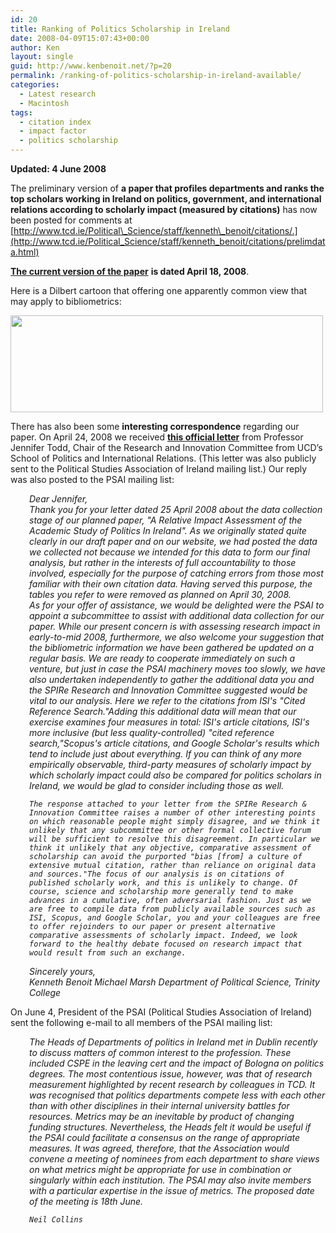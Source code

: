 ```yaml
---
id: 20
title: Ranking of Politics Scholarship in Ireland
date: 2008-04-09T15:07:43+00:00
author: Ken
layout: single
guid: http://www.kenbenoit.net/?p=20
permalink: /ranking-of-politics-scholarship-in-ireland-available/
categories:
  - Latest research
  - Macintosh
tags:
  - citation index
  - impact factor
  - politics scholarship
---
```

**Updated: 4 June 2008**

The preliminary version of **a paper that profiles departments and ranks the top scholars working in Ireland on politics, government, and international relations according to scholarly impact (measured by citations)** has now been posted for comments at [http://www.tcd.ie/Political\_Science/staff/kenneth\_benoit/citations/.](http://www.tcd.ie/Political_Science/staff/kenneth_benoit/citations/prelimdata.html)

[**The current version of the paper**](http://www.tcd.ie/Political_Science/staff/kenneth_benoit/citations/politics_in_ireland_preliminary.pdf) **is dated April 18, 2008**.

Here is a Dilbert cartoon that offering one apparently common view that may apply to bibliometrics:

[<img class="aligncenter size-full wp-image-23" title="dilbert1" src="http:///assets/images/dilbert1.jpg" alt="" width="500" height="155" srcset="http:///assets/images/dilbert1.jpg 560w, http:///assets/images/dilbert1-300x93.jpg 300w" sizes="(max-width: 500px) 100vw, 500px" />](http:///assets/images/dilbert1.jpg)

There has also been some **interesting correspondence** regarding our paper. On April 24, 2008 we received [**this official letter**](/assets/files/pdfs/UCDreply28apr2008.pdf "UCD's reply letter on our exercise") from Professor Jennifer Todd, Chair of the Research and Innovation Committee from UCD&#8217;s School of Politics and International Relations. (This letter was also publicly sent to the Political Studies Association of Ireland mailing list.) Our reply was also posted to the PSAI mailing list:

<address style="padding-left: 30px;">
  Dear Jennifer,
</address>

<address style="padding-left: 30px;">
</address>

<address style="padding-left: 30px;">
</address>

<address style="padding-left: 30px;">
  Thank you for your letter dated 25 April 2008 about the data collection stage of our planned paper, "A Relative Impact Assessment of the Academic Study of Politics In Ireland". As we originally stated quite clearly in our draft paper and on our website, we had posted the data we collected not because we intended for this data to form our final analysis, but rather in the interests of full accountability to those involved, especially for the purpose of catching errors from those most familiar with their own citation data. Having served this purpose, the tables you refer to were removed as planned on April 30, 2008.
</address>

<address style="padding-left: 30px;">
  As for your offer of assistance, we would be delighted were the PSAI to appoint a subcommittee to assist with additional data collection for our paper. While our present concern is with assessing research impact in early-to-mid 2008, furthermore, we also welcome your suggestion that the bibliometric information we have been gathered be updated on a regular basis. We are ready to cooperate immediately on such a venture, but just in case the PSAI machinery moves too slowly, we have also undertaken independently to gather the additional data you and the SPIRe Research and Innovation Committee suggested would be vital to our analysis. Here we refer to the citations from ISI's "Cited Reference Search."Adding this additional data will mean that our exercise examines four measures in total: ISI's article citations, ISI's more inclusive (but less quality-controlled) "cited reference search,"Scopus's article citations, and Google Scholar's results which tend to include just about everything. If you can think of any more empirically observable, third-party measures of scholarly impact by which scholarly impact could also be compared for politics scholars in Ireland, we would be glad to consider including those as well.


    The response attached to your letter from the SPIRe Research & Innovation Committee raises a number of other interesting points on which reasonable people might simply disagree, and we think it unlikely that any subcommittee or other formal collective forum will be sufficient to resolve this disagreement. In particular we think it unlikely that any objective, comparative assessment of scholarship can avoid the purported "bias [from] a culture of extensive mutual citation, rather than reliance on original data and sources."The focus of our analysis is on citations of published scholarly work, and this is unlikely to change. Of course, science and scholarship more generally tend to make advances in a cumulative, often adversarial fashion. Just as we are free to compile data from publicly available sources such as ISI, Scopus, and Google Scholar, you and your colleagues are free to offer rejoinders to our paper or present alternative comparative assessments of scholarly impact. Indeed, we look forward to the healthy debate focused on research impact that would result from such an exchange.

</address>

<address style="padding-left: 30px;">
</address>

<address style="padding-left: 30px;">
</address>

<address style="padding-left: 30px;">
</address>

<address style="padding-left: 30px;">
  Sincerely yours,
</address>

<address style="padding-left: 30px;">
</address>

<address style="padding-left: 30px;">
</address>

<address style="padding-left: 30px;">
</address>

<address style="padding-left: 30px;">
  Kenneth Benoit
 Michael Marsh
 Department of Political Science, Trinity College
</address>

<address style="padding-left: 30px;">
</address>

<address style="padding-left: 30px;">
</address>

On June 4, President of the PSAI (Political Studies Association of Ireland) sent the following e-mail to all members of the PSAI mailing list:

<address style="padding-left: 30px;">
  The Heads of Departments of politics in Ireland met in Dublin recently to discuss matters of common interest to the profession. These included CSPE in the leaving cert and the impact of Bologna on politics degrees. The most contentious issue, however, was that of research measurement highlighted by recent research by colleagues in TCD. It was recognised that politics departments compete less with each other than with other disciplines in their internal university battles for resources. Metrics may be an inevitable by product of changing funding structures. Nevertheless, the Heads felt it would be useful if the PSAI could facilitate a consensus on the range of appropriate measures. It was agreed, therefore, that the Association would convene a meeting of nominees from each department to share views on what metrics might be appropriate for use in combination or singularly within each institution. The PSAI may also invite members with a particular expertise in the issue of metrics. The proposed date of the meeting is 18th June.


    Neil Collins

</address>
